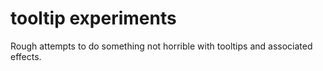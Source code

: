 tooltip experiments
===================

Rough attempts to do something not horrible with tooltips and associated effects.

